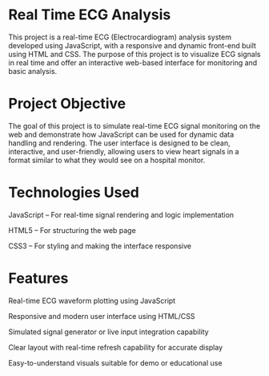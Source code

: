# Real Time ECG Analysis

This project is a real-time ECG (Electrocardiogram) analysis system developed using JavaScript, with a responsive and dynamic front-end built using HTML and CSS. The purpose of this project is to visualize ECG signals in real time and offer an interactive web-based interface for monitoring and basic analysis.

# Project Objective
The goal of this project is to simulate real-time ECG signal monitoring on the web and demonstrate how JavaScript can be used for dynamic data handling and rendering. The user interface is designed to be clean, interactive, and user-friendly, allowing users to view heart signals in a format similar to what they would see on a hospital monitor.

# Technologies Used
JavaScript – For real-time signal rendering and logic implementation

HTML5 – For structuring the web page

CSS3 – For styling and making the interface responsive

# Features

Real-time ECG waveform plotting using JavaScript

Responsive and modern user interface using HTML/CSS

Simulated signal generator or live input integration capability

Clear layout with real-time refresh capability for accurate display

Easy-to-understand visuals suitable for demo or educational use
